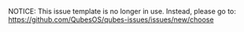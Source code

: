 NOTICE: This issue template is no longer in use. Instead, please go to:
https://github.com/QubesOS/qubes-issues/issues/new/choose
